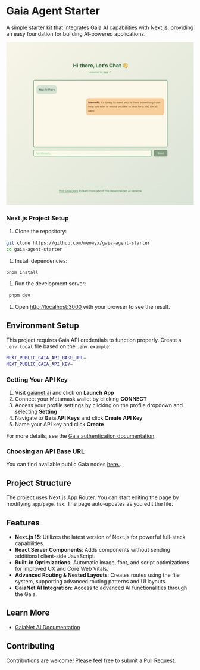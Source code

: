 # Gaia Agent Starter

A simple starter kit that integrates Gaia AI capabilities with Next.js, providing an easy foundation for building AI-powered applications.


![Gaia Agent](./public/image.png)

### Next.js Project Setup

1. Clone the repository:

```bash
git clone https://github.com/meowyx/gaia-agent-starter
cd gaia-agent-starter

```

1. Install dependencies:

```bash
pnpm install

```

1. Run the development server:

```bash
 pnpm dev

```

1. Open [http://localhost:3000](http://localhost:3000/) with your browser to see the result.

## Environment Setup

This project requires Gaia API credentials to function properly. Create a `.env.local` file based on the `.env.example`:

```bash
NEXT_PUBLIC_GAIA_API_BASE_URL=
NEXT_PUBLIC_GAIA_API_KEY=
```

### Getting Your API Key

1. Visit [gaianet.ai](https://gaianet.ai) and click on **Launch App**
2. Connect your Metamask wallet by clicking **CONNECT**
3. Access your profile settings by clicking on the profile dropdown and selecting **Setting**
4. Navigate to **Gaia API Keys** and click **Create API Key**
5. Name your API key and click **Create**

For more details, see the [Gaia authentication documentation](https://docs.gaianet.ai/getting-started/authentication).

### Choosing an API Base URL

You can find available public Gaia nodes [here.](https://docs.gaianet.ai/nodes).

## Project Structure

The project uses Next.js App Router. You can start editing the page by modifying `app/page.tsx`. The page auto-updates as you edit the file.

## Features

- **Next.js 15**: Utilizes the latest version of Next.js for powerful full-stack capabilities.
- **React Server Components**: Adds components without sending additional client-side JavaScript.
- **Built-in Optimizations**: Automatic image, font, and script optimizations for improved UX and Core Web Vitals.
- **Advanced Routing & Nested Layouts**: Creates routes using the file system, supporting advanced routing patterns and UI layouts.
- **GaiaNet AI Integration**: Access to advanced AI functionalities through the Gaia.

## Learn More

- [GaiaNet AI Documentation](https://docs.gaianet.ai/)

## Contributing

Contributions are welcome! Please feel free to submit a Pull Request.